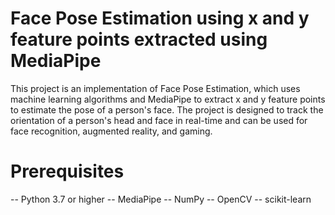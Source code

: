 # Face Pose Estimation using x and y feature points extracted using MediaPipe

This project is an implementation of Face Pose Estimation, which uses machine learning algorithms and MediaPipe to extract x and y feature points to estimate the pose of a person's face. The project is designed to track the orientation of a person's head and face in real-time and can be used for face recognition, augmented reality, and gaming.



# Prerequisites
-- Python 3.7 or higher
-- MediaPipe
-- NumPy
-- OpenCV
-- scikit-learn
